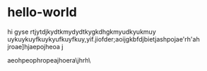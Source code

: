# hello-world
hi gyse
rtjytdjkydtkmydydtkygkdhgkmyudkyukmuy
uykuykuyfkuykyufkuyfkuy,yif.jiofder;aoijgkbfdjbietjashpojae'rh\'ah\
jroae]hjaepojheoa
j

aeohpeophropeajhoera\jhrh\
